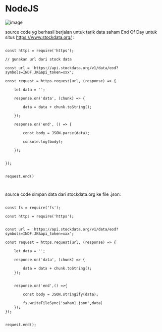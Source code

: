 # NodeJS

![image](https://user-images.githubusercontent.com/29531817/164135523-6eee5fee-39a0-4905-9134-dcb4b8cc7695.png)


source code yg berhasil berjalan untuk tarik data saham End Of Day untuk situs https://www.stockdata.org/ :

```nodejs

const https = require('https');

// gunakan url dari stock data

const url = 'https://api.stockdata.org/v1/data/eod?symbols=INDF.JK&api_token=xxx';

const request = https.request(url, (response) => {

    let data = '';

    response.on('data', (chunk) => {

        data = data + chunk.toString();

    });

    response.on('end', () => {

        const body = JSON.parse(data);

        console.log(body);

    });

    
});


request.end()



```


source code simpan data dari stockdata.org ke file .json:



```nodejs

const fs = require('fs');

const https = require('https');


const url = 'https://api.stockdata.org/v1/data/eod?symbols=INDF.JK&api_token=xxx';

const request = https.request(url, (response) => {

    let data = '';

    response.on('data', (chunk) => {

        data = data + chunk.toString();
    });


    response.on('end',() =>{

        const body = JSON.stringify(data);

        fs.writeFileSync('saham1.json',data)
    });
});


request.end();


```




